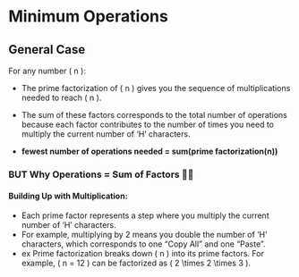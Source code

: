 # Minimum Operations
## General Case
For any number ( n ):
- The prime factorization of ( n ) gives you the sequence of multiplications needed to reach ( n ).

- The sum of these factors corresponds to the total number of operations because each factor contributes to the number of times you need to multiply the current number of ‘H’ characters.

- **fewest number of operations needed  = sum(prime factorization(n))**

### BUT Why Operations = Sum of Factors 🤔❔
#### Building Up with Multiplication:
- Each prime factor represents a step where you multiply the current number of ‘H’ characters.
- For example, multiplying by 2 means you double the number of ‘H’ characters, which corresponds to one “Copy All” and one “Paste”.
- ex Prime factorization breaks down ( n ) into its prime factors. For example, ( n = 12 ) can be factorized as ( 2 \times 2 \times 3 ).
